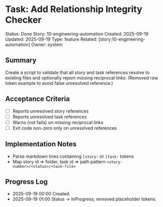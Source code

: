 # Task: Add Relationship Integrity Checker
Status: Done
Story: 10-engineering-automation
Created: 2025-09-19
Updated: 2025-09-19
Type: feature
Related: [story:10-engineering-automation]
Owner: system

## Summary
Create a script to validate that all story and task references resolve to existing files and optionally report missing reciprocal links. (Removed raw token example to avoid false unresolved reference.)

## Acceptance Criteria
- [ ] Reports unresolved story references
- [ ] Reports unresolved task references
- [ ] Warns (not fails) on missing reciprocal links
- [ ] Exit code non-zero only on unresolved references

## Implementation Notes
- Parse markdown lines containing `[story:` or `[task:` tokens
- Map story id => folder, task id => path pattern `<story-number>/<status>/<task-file>`

## Progress Log
- 2025-09-19 00:00 Created.
- 2025-09-19 01:00 Status -> InProgress; removed placeholder tokens.
